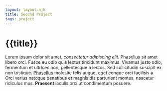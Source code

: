 ```yaml
---
layout: layout.njk
title: Second Project
tags: project
---
```


# {{title}}

Lorem ipsum dolor sit amet, *consectetur adipiscing elit.* Phasellus sit amet libero orci. Fusce eu odio quis lectus tincidunt maximus. Vivamus justo odio, fermentum et ultrices non, pellentesque a lectus. Sed sollicitudin suscipit ex non tristique. [Phasellus](/) molestie felis augue, eget congue orci facilisis a. Orci varius natoque penatibus et magnis dis parturient montes, nascetur ridiculus mus. **Praesent** iaculis orci ut condimentum posuere.
